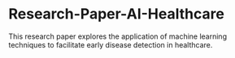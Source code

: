 # Research-Paper-AI-Healthcare
This research paper explores the application of machine learning techniques to facilitate early disease detection in healthcare. 
